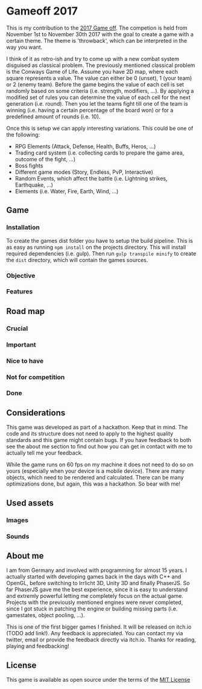 # Gameoff 2017

This is my contribution to the [2017 Game off](https://itch.io/jam/game-off-2017). 
The competion is held from November 1st to November 30th 2017 with the goal to create
a game with a certain theme. The theme is 'throwback', which can be interpreted in the way you want. 

I think of it as retro-ish and try to come up with a new combat system disguised as classical problem.
The previously mentioned classical problem is the Conways Game of Life. Assume you have 2D map, where each square 
represents a value. The value can either be 0 (unset), 1 (your team) or 2 (enemy team). Before the game begins 
the value of each cell is set randomly based on some criteria (i.e. strength, modifiers, ...). 
By applying a modified set of rules you can determine the value of each cell for the next generation (i.e. round). 
Then you let the teams fight till one of the team is winning (i.e. having a certain percentage of the board won) or 
for a predefined amount of rounds (i.e. 10).

Once this is setup we can apply interesting variations. This could be one of the following:

* RPG Elements (Attack, Defense, Health, Buffs, Heros, ...)
* Trading card system (i.e. collecting cards to prepare the game area, outcome of the fight, ...)
* Boss fights
* Different game modes (Story, Endless, PvP, Interactive)
* Random Events, which affect the battle (i.e. Lightning strikes, Earthquake, ...)
* Elements (i.e. Water, Fire, Earth, Wind, ...)

## Game

### Installation

To create the games dist folder you have to setup the build
pipeline. This is as easy as running `npm install` on the projects 
directory. This will install required dependencies (i.e. gulp). Then 
run `gulp transpile minify` to create the `dist` directory, which will
contain the games sources. 

### Objective


### Features

## Road map

### Crucial

### Important

### Nice to have

### Not for competition

### Done

## Considerations

This game was developed as part of a hackathon. Keep that in mind. The code
and its structure does not need to apply to the highest quality standards
and this game might contain bugs. If you have feedback to both see the about me
section to find out how you can get in contact with me to actually tell me
your feedback. 

While the game runs on 60 fps on my machine it does not need to do so on 
yours (especially when your device is a mobile device). There are many
objects, which need to be rendered and calculated. There can be many 
optimizations done, but again, this was a hackathon. So bear with me!

## Used assets

### Images

### Sounds

## About me

I am from Germany and involved with programming for almost 15 years. I
actually started with developing games back in the days with C++ and OpenGL,
before switching to Irrlicht 3D, Unity 3D and finally PhaserJS. So far
PhaserJS gave me the best experience, since it is easy to understand
and extremly powerful letting me completely focus on the actual game. 
Projects with the previously mentioned engines were never completed, since
I got stuck in patching the engine or building missing parts 
(i.e. gamestates, object pooling, ...). 

This is one of the first bigger games I finished. It will be released on itch.io (TODO add link!). 
Any feedback is appreciated. You can contact my via twitter, email or provide the feedback directly via itch.io.
Thanks for reading, playing and feedbacking!

## License

This game is available as open source under the terms of the [MIT License](https://opensource.org/licenses/MIT)